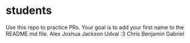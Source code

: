 # students
Use this repo to practice PRs. Your goal is to add your first name to the README.md file.
Alex
Joshua
Jackson
Udval :3
Chris
Benjamin
Gabriel
